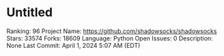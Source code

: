 # Untitled

Ranking: 96
Project Name: https://github.com/shadowsocks/shadowsocks
Stars: 33574
Forks: 18609
Language: Python
Open Issues: 0
Description: None
Last Commit: April 1, 2024 5:07 AM (EDT)